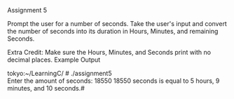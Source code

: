 Assignment 5

Prompt the user for a number of seconds. Take the user's input and convert the number of seconds into its duration in Hours, Minutes, and remaining Seconds.

Extra Credit: Make sure the Hours, Minutes, and Seconds print with no decimal places.
Example Output

tokyo:~/LearningC/ # ./assignment5                                        
Enter the amount of seconds: 18550
18550 seconds is equal to 5 hours, 9 minutes, and 10 seconds.#


